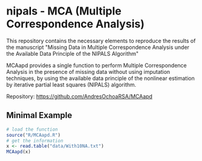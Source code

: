 # nipals - MCA (Multiple Correspondence Analysis)
This repository contains the necessary elements to reproduce the results of the manuscript "Missing Data in Multiple Correspondence Analysis under the Available Data Principle of the NIPALS Algorithm"

MCAapd provides a single function to perform Multiple Correspondence Analysis in the presence of missing data without using imputation techniques, by using the available data principle of the nonlinear estimation by iterative partial least squares (NIPALS) algorithm.

Repository: https://github.com/AndresOchoaRSA/MCAapd

## Minimal Example


```R
# load the function
source("R/MCAapd.R")
# get the information
x <- read.table("data/With10NA.txt")
MCAapd(x)
```